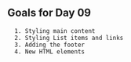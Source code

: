 ## Goals for Day 09
```
  1. Styling main content 
  2. Styling List items and links
  3. Adding the footer
  4. New HTML elements
```
